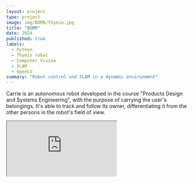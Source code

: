 ```yaml
---
layout: project
type: project
image: img/BOMR/thymio.jpg
title: "BOMR"
date: 2024
published: true
labels:
  - Python
  - Thymio robot
  - Computer Vision
  - SLAM
  - OpenCV
summary: "Robot control and SLAM in a dynamic environment"
---
```




Carrie is an autonomous robot developed in the course "Products Design and Systems Engineering", with the purpose of carrying the user's belongings.
It's able to track and follow its owner, differentiating it from the other persons in the robot's field of view.



<div class="ratio ratio-4x3 my-4">
  <iframe 
    src="https://drive.google.com/file/d/1wTRObgNCnMcC-vWDzunhK5DmzSavFFN7/view?usp=share_link"
    title="Final project"
    allowfullscreen>
  </iframe>
</div>
